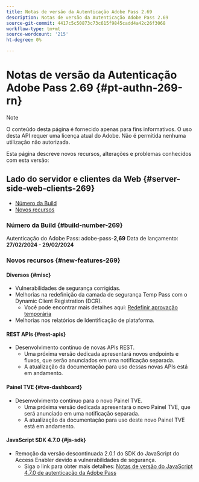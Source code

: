 ```yaml
---
title: Notas de versão da Autenticação Adobe Pass 2.69
description: Notas de versão da Autenticação Adobe Pass 2.69
source-git-commit: 4417c5c50873c73c615f9845cadd4a42c26f3068
workflow-type: tm+mt
source-wordcount: '215'
ht-degree: 0%

---
```


# Notas de versão da Autenticação Adobe Pass 2.69 {#pt-authn-269-rn}

>[!NOTE]
>
>O conteúdo desta página é fornecido apenas para fins informativos. O uso desta API requer uma licença atual do Adobe. Não é permitida nenhuma utilização não autorizada.

Esta página descreve novos recursos, alterações e problemas conhecidos com esta versão:

## Lado do servidor e clientes da Web {#server-side-web-clients-269}

* [Número da Build](#build-number-269)
* [Novos recursos](#new-features-269)

### Número da Build {#build-number-269}

Autenticação do Adobe Pass: adobe-pass-**2,69**
Data de lançamento: **27/02/2024 - 29/02/2024**

### Novos recursos {#new-features-269}

#### Diversos {#misc}

* Vulnerabilidades de segurança corrigidas.
* Melhorias na redefinição da camada de segurança Temp Pass com o Dynamic Client Registration (DCR).
   * Você pode encontrar mais detalhes aqui: [Redefinir aprovação temporária](reset-temp-pass.md)
* Melhorias nos relatórios de Identificação de plataforma.

#### REST APIs {#rest-apis}

* Desenvolvimento contínuo de novas APIs REST.
   * Uma próxima versão dedicada apresentará novos endpoints e fluxos, que serão anunciados em uma notificação separada.
   * A atualização da documentação para uso dessas novas APIs está em andamento.

#### Painel TVE {#tve-dashboard}

* Desenvolvimento contínuo para o novo Painel TVE.
   * Uma próxima versão dedicada apresentará o novo Painel TVE, que será anunciado em uma notificação separada.
   * A atualização da documentação para uso deste novo Painel TVE está em andamento.

#### JavaScript SDK 4.7.0 {#js-sdk}

* Remoção da versão descontinuada 2.0.1 do SDK do JavaScript do Access Enabler devido a vulnerabilidades de segurança.
   * Siga o link para obter mais detalhes: [Notas de versão do JavaScript 4.7.0 de autenticação da Adobe Pass](authn-rn-javascript-470.md)
